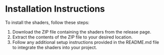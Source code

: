 # Installation Instructions

To install the shaders, follow these steps:

1. Download the ZIP file containing the shaders from the release page.
2. Extract the contents of the ZIP file to your desired location.
3. Follow any additional setup instructions provided in the README.md file to integrate the shaders into your project.